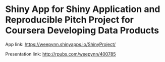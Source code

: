 # Shiny App for Shiny Application and Reproducible Pitch Project for Coursera Developing Data Products

App link: https://weepynn.shinyapps.io/ShinyProject/

Presentation link: http://rpubs.com/weepynn/400785
